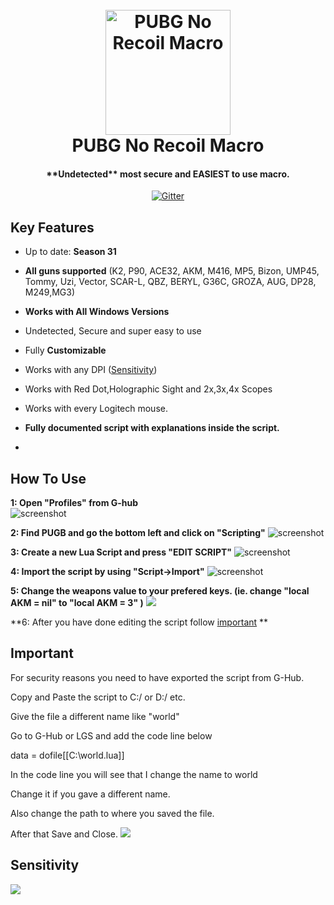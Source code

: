 
<h1 align="center">
  <br>
  <a href="https://www.mpgh.net/"><img src="https://i.imgur.com/aQQ9sP7.png" alt="PUBG No Recoil Macro" width="200"></a>
  <br>
  PUBG No Recoil Macro
  <br>
</h1>

<h4 align="center">**Undetected** most secure and EASIEST to use macro.</h4>
<p align="center">
  <a href="https://img.shields.io/badge/VERSION-3.1-brightgreen">
    <img src="https://img.shields.io/badge/VERSION-3.1-brightgreen.svg"
         alt="Gitter">
  </a>
  


## Key Features

* Up to date: **Season 31**

* **All guns supported** (K2, P90, ACE32, AKM, M416, MP5, Bizon, UMP45, Tommy, Uzi, Vector, SCAR-L, QBZ, BERYL, G36C, GROZA, AUG, DP28, M249,MG3)

* **Works with All Windows Versions**

* Undetected, Secure and super easy to use

* Fully **Customizable**

* Works with any DPI (<a href="#Sensitivity">Sensitivity</a>)

* Works with Red Dot,Holographic Sight and 2x,3x,4x Scopes

* Works with every Logitech mouse.

* **Fully documented script with explanations inside the script.**
  
* 

## How To Use


**1: Open "Profiles" from G-hub**                                                                      
![screenshot](https://raw.githubusercontent.com/Kava4/Pubg-Logitech-No-Recoil/master/Screenshots/1.jpg)




**2: Find PUGB and go the bottom left and click on "Scripting"**
![screenshot](https://raw.githubusercontent.com/Kava4/Pubg-Logitech-No-Recoil/master/Screenshots/2a.png)


**3: Create a new Lua Script and press "EDIT SCRIPT"**
![screenshot](https://raw.githubusercontent.com/Kava4/Pubg-Logitech-No-Recoil/master/Screenshots/3.png)

**4: Import the script by using "Script->Import"**
![screenshot](https://raw.githubusercontent.com/Kava4/Pubg-Logitech-No-Recoil/master/Screenshots/4.png)

**5: Change the weapons value to your prefered keys. (ie. change "local AKM = nil" to "local AKM = 3" )**
![](https://i.ibb.co/55W0sPf/mouse-button-number-assignment.gif)

**6: After you have done editing the script follow <a href="#important">important</a>
**

## Important

For security reasons you need to have exported the script from G-Hub.

Copy and Paste the script to C:/ or D:/ etc. 

Give the file a different name like "world"

Go to G-Hub or LGS and add the code line below

data = dofile[[C:\world.lua]] 

In the code line you will see that I change the name to world 

Change it if you gave a different name. 

Also change the path to where you saved the file.

After that Save and Close. 
![](https://i.ibb.co/rwcvQgp/copy-paste-code-line.gif)

## Sensitivity
![](https://i.ibb.co/ZxrRw8p/2024-02-08-185610.png)

